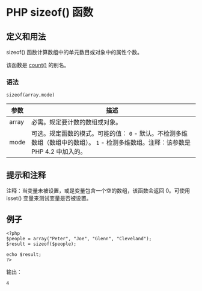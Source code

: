 # PHP sizeof() 函数



## 定义和用法

sizeof() 函数计算数组中的单元数目或对象中的属性个数。

该函数是 [count()](/php/func_array_count.asp "PHP count() 函数") 的别名。

### 语法

```
sizeof(array,mode)
```

| 参数 | 描述 |
| --- | --- |
| array | 必需。规定要计数的数组或对象。 |
| mode | 可选。规定函数的模式。可能的值：   `0` - 默认。不检测多维数组（数组中的数组）。   `1` - 检测多维数组。注释：该参数是 PHP 4.2 中加入的。 |

## 提示和注释

注释：当变量未被设置，或是变量包含一个空的数组，该函数会返回 0。可使用 isset() 变量来测试变量是否被设置。

## 例子

```
<?php
$people = array("Peter", "Joe", "Glenn", "Cleveland");
$result = sizeof($people);

echo $result;
?>
```

输出：

```
4
```

